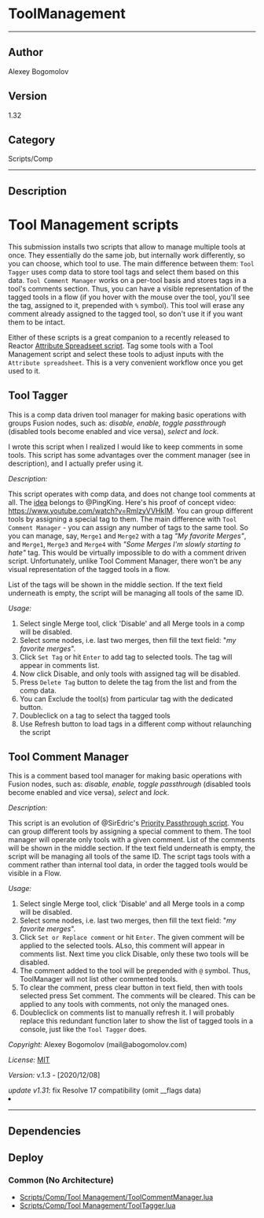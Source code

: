 # ToolManagement
___

## Author
Alexey Bogomolov

## Version
1.32

## Category
Scripts/Comp

___

## Description
<h1>Tool Management scripts</h1>
<p>This submission installs two scripts that allow to manage multiple tools at once. They essentially do the same job, but internally work differently, so you can choose, which tool to use. 
The main difference between them: <code>Tool Tagger</code> uses comp data to store tool tags and select them based on this data. <code>Tool Comment Manager</code> works on a per-tool basis and stores tags in a tool's comments section. Thus, you can have a visible representation of the tagged tools in a flow (if you hover with the mouse over the tool, you'll see the tag, assigned to it, prepended with <code>%</code> symbol). This tool will erase any comment already assigned to the tagged tool, so don't use it if you want them to be intact.</p>
<p>Either of these scripts is a great companion to a recently released to Reactor <a href="https://www.steakunderwater.com/wesuckless/viewtopic.php?p=35321#p35321">Attribute Spreadseet script</a>. Tag some tools with a Tool Management script and select these tools to adjust inputs with the <code>Attribute spreadsheet</code>. This is a very convenient workflow once you get used to it.</p>
<h2>Tool Tagger</h2>
<p>This is a comp data driven tool manager for making basic operations with groups Fusion nodes, such as: <em>disable, enable, toggle passthrough</em> (disabled tools become enabled and vice versa), <em>select</em> and <em>lock</em>. </p>
<p>I wrote this script when I realized I would like to keep comments in some tools. This script has some advantages over the comment manager (see in description), and I actually prefer using it. </p>
<p><em>Description:</em></p>
<p>This script operates with comp data, and does not change tool comments at all. The <a href="https://www.steakunderwater.com/wesuckless/viewtopic.php?p=22734#p22734">idea</a> belongs to @PingKing. Here's his proof of concept video: <a href="https://www.youtube.com/watch?v=RmlzyVVHkIM">https://www.youtube.com/watch?v=RmlzyVVHkIM</a>. You can group different tools by assigning a special tag to them. The main difference with <code>Tool Comment Manager</code> - you can assign any number of tags to the same tool. So you can manage, say, <code>Merge1</code> and <code>Merge2</code> with a tag <em>"My favorite Merges"</em>, and <code>Merge1</code>, <code>Merge3</code> and <code>Merge4</code> with <em>"Some Merges I'm slowly starting to hate"</em> tag. This would be virtually impossible to do with a comment driven script. Unfortunately, unlike Tool Comment Manager, there won't be any visual representation of the tagged tools in a flow.</p>
<p>List of the tags will be shown in the middle section. If the text field underneath is empty, the script will be managing all tools of the same ID.</p>
<p><em>Usage:</em></p>
<ol>
<li>Select single Merge tool, click 'Disable' and all Merge tools in a comp will be disabled.</li>
<li>Select some nodes, i.e. last two merges, then fill the text field: "<em>my favorite merges</em>".</li>
<li>Click <code>Set Tag</code> or hit <code>Enter</code> to add tag to selected tools. The tag will appear in comments list.</li>
<li>Now click Disable, and only tools with assigned tag will be disabled.</li>
<li>Press <code>Delete Tag</code> button to delete the tag from the list and from the comp data.</li>
<li>You can Exclude the tool(s) from particular tag with the dedicated button. 
<li>Doubleclick on a tag to select tha tagged tools</li>
<li>Use Refresh button to load tags in a different comp without relaunching the script</li>
</ol>

<h2>Tool Comment Manager</h2>
<p>This is a comment based tool manager for making basic operations with Fusion nodes, such as: <em>disable, enable, toggle passthrough</em> (disabled tools become enabled and vice versa), <em>select</em> and <em>lock</em>. </p>
<p><em>Description:</em></p>
<p>This script is an evolution of @SirEdric's <a href="https://www.steakunderwater.com/VFXPedia/96.0.243.189/images/SE_PriorityPassthrough.eyeonscript">Priority Passthrough script</a>. You can group different tools by assigning a special comment to them. The tool manager will operate only tools with a given comment. List of the comments will be shown in the middle section. If the text field underneath is empty, the script will be managing all tools of the same ID. The script tags tools with a comment rather than internal tool data, in order the tagged tools would be visible in a Flow.</p>
<p><em>Usage:</em></p>
<ol>
<li>Select single Merge tool, click 'Disable' and all Merge tools in a comp will be disabled.</li>
<li>Select some nodes, i.e. last two merges, then fill the text field: "<em>my favorite merges</em>". </li>
<li>Click <code>Set or Replace comment</code> or hit <code>Enter</code>. The given comment will be applied to the selected tools. ALso, this comment will appear in comments list. Next time you click Disable, only these two tools will be disabled. </li>
<li>The comment added to the tool will be prepended with <code>@</code> symbol. Thus, ToolManager will not list other commented tools. </li>
<li>To clear the comment, press clear button in text field, then with tools selected press Set comment. The comments will be cleared. This can be applied to any tools with comments, not only the managed ones.</li>
<li>Doubleclick on comments list to manually refresh it. I will probably replace this redundant function later to show the list of tagged tools in a console, just like the <code>Tool Tagger</code> does.</li>
</ol>

<p><em>Copyright:</em> Alexey Bogomolov (mail@abogomolov.com)</p>
<p><em>License:</em> <a href="https://mit-license.org/">MIT</a></p>
<p><em>Version:</em> v.1.3 - &#91;2020/12/08&#93;</p>
<i>update v1.31</i>: fix Resolve 17 compatibility (omit __flags data)<li>



___

## Dependencies

## Deploy

### Common (No Architecture)

<ul>
<li><a href="https://gitlab.com/WeSuckLess/Reactor/-/blob/master/Atoms/com.AlexBogomolov.ToolManagement/Scripts/Comp/Tool Management/ToolCommentManager.lua?ref_type=heads">Scripts/Comp/Tool Management/ToolCommentManager.lua</a></li>
<li><a href="https://gitlab.com/WeSuckLess/Reactor/-/blob/master/Atoms/com.AlexBogomolov.ToolManagement/Scripts/Comp/Tool Management/ToolTagger.lua?ref_type=heads">Scripts/Comp/Tool Management/ToolTagger.lua</a></li>
</ul>
